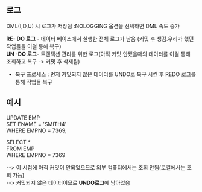 
## 로그
DML(I,D,U) 시 로그가 저장됨 :NOLOGGING 옵션을 선택하면 DML 속도 증가  

**RE- DO 로그** - 데이터 베이스에서 실행한 전체 로그가 남음 (커밋 후 생김.우리가 했던 작업들을 이걸 통해 복구)  
**UN -DO 로그**- 트랜잭션 관리를 위한 로그(아직 커밋 안됐을때의 데이터를 이걸 통해 조회하고 복구 -> 커밋 후 삭제됨)  

* 복구 프로세스 : 먼저 커밋되지 않은 데이터를 UNDO로 복구 시킨 후 REDO 로그를 통해 작업들 복구  

## 예시
UPDATE EMP  
SET ENAME = 'SMITH4'  
WHERE EMPNO = 7369;  

SELECT *  
FROM EMP  
WHERE EMPNO = 7369  

 --> 이 시점에 아직 커밋이 안되었으므로 외부 컴퓨터에서는 조회 안됨(로컬에서는 조회 가능)  
 --> 커밋되지 않은 데이터이므로 **UNDO로그**에 남아있음
